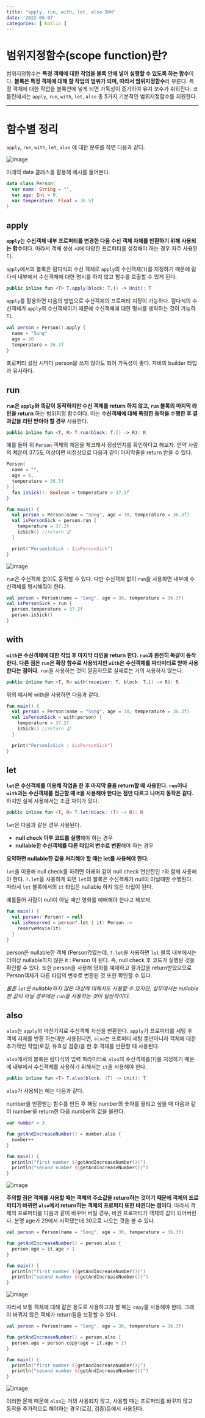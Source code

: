 ```yaml
---
title: "apply, run, with, let, also 정리"
date: '2022-05-07'
categories: [ Kotlin ]
---
```


# 범위지정함수(scope function)란?

범위지정함수는 **특정 객체에 대한 작업을 블록 안에 넣어 실행할 수 있도록 하는 함수**이다.
**블록은 특정 객체에 대해 할 작업의 범위가 되며, 따라서 범위지정함수**라 부른다.
특정 객체에 대한 작업을 블록안에 넣게 되면 가독성이 증가하여 유지 보수가 쉬워진다.
코틀린에서는 `apply`, `run`, `with`, `let`, `also` 총 5가지 기본적인 범위지정함수를 지원한다.

---

# 함수별 정리

`apply`, `run`, `with`, `let`, `also` 에 대한 분류를 하면 다음과 같다.

![image](https://user-images.githubusercontent.com/55419159/167235461-ba8c84d1-9886-4f94-9a23-43109b0178ea.png)

아래의 data 클래스를 활용해 예시를 들어본다.

```kotlin
data class Person(
  var name: String = "",
  var age: Int = 0,
  var temperature: Float = 36.5f
)
```

## apply

**`apply`는 수신객체 내부 프로퍼티를 변경한 다음 수신 객체 자체를 반환하기 위해 사용되는 함수**이다.
따라서 객체 생성 시에 다양한 프로퍼티를 설정해야 하는 경우 자주 사용된다.

`apply`에서의 블록은 람다식의 수신 객체로 `apply`의 수신객체(`T`)를 지정하기 때문에 람다식 내부에서 수신객체에 대한 명시를 하지 않고 함수를 호출할 수 있게 된다.

```kotlin
public inline fun <T> T.apply(block: T.() -> Unit): T 
```

`apply`를 활용하면 다음의 방법으로 수신객체의 프로퍼티 지정이 가능하다.
람다식의 수신객체가 `apply`의 수신객체이기 때문에 수신객체에 대한 명시를 생략하는 것이 가능하다.

```kotlin
val person = Person().apply {
  name = "Song"
  age = 30
  temperature = 36.3f
}
```

프로퍼티 설정 시마다 person을 쓰지 않아도 되어 가독성이 좋다.
자바의 builder 타입과 유사하다.

## run

**`run`은 `apply`와 똑같이 동작하지만 수신 객체를 return 하지 않고, `run` 블록의 마지막 라인을 return** 하는 범위지정 함수이다.
이는 **수신객체에 대해 특정한 동작을 수행한 후 결과값을 리턴 받아야 할 경우** 사용한다.

```kotlin
public inline fun <T, R> T.run(block: T.() -> R): R 
```

예를 들어 위 `Person` 객체의 체온을 체크해서 정상인지를 확인하다고 해보자.
만약 사람의 체온이 37.5도 이상이면 비정상으로 다음과 같이 마지막줄을 return 받을 수 있다.

```kotlin
Person(
  name = "",
  age = 0,
  temperature = 36.5f
) {
  fun isSick(): Boolean = temperature > 37.5f
}
```

```kotlin
fun main() {
  val person = Person(name = "Song", age = 30, temperature = 36.3f)
  val isPersonSick = person.run {
    temperature = 37.2f
    isSick() //return 값
  }

  print("PersonIsSick : $isPersonSick")
}
```

![image](https://user-images.githubusercontent.com/55419159/167236105-84dd1876-2d86-44e2-89cc-0ac443a4816d.png)

`run`은 수신객체 없이도 동작할 수 있다.
다만 수신객체 없이 `run`을 사용하면 내부에 수신객체를 명시해줘야 한다.

```kotlin
val person = Person(name = "Song", age = 30, temperature = 36.3f)
val isPersonSick = run {
  person.temperature = 37.2f
  person.isSick()
}
```

## with

**`with`은 수신객체에 대한 작업 후 마지막 라인을 return 한다.
`run`과 완전히 똑같이 동작한다.
다른 점은 `run`은 확장 함수로 사용되지만 `with`은 수신객체를 파라미터로 받아 사용한다는 점이다.**
`run`을 사용하는 것이 깔끔하므로 실제로는 거의 사용하지 않는다.

```kotlin
public inline fun <T, R> with(receiver: T, block: T.() -> R): R 
```

위의 예시에 with을 사용하면 다음과 같다.

```kotlin
fun main() {
  val person = Person(name = "Song", age = 30, temperature = 36.3f)
  val isPersonSick = with(person) {
    temperature = 37.2f
    isSick() //return 값
  }

  print("PersonIsSick : $isPersonSick")
}
```

## let

**`let`은 수신객체를 이용해 작업을 한 후 마지막 줄을 return할 때 사용한다.
`run`이나 `with`과는 수신객체를 접근할 때 it을 사용해야 한다는 점만 다르고 나머지 동작은 같다.**
하지만 실제 사용에서는 조금 차이가 있다.

```kotlin
public inline fun <T, R> T.let(block: (T) -> R): R 
```

`let`은 다음과 같은 경우 사용된다.

- **null check 이후 코드를 실행**해야 하는 경우
- **nullable한 수신객체를 다른 타입의 변수로 변환**해야 하는 경우

**요약하면 nullable한 값을 처리해야 할 때는 let를 사용해야 한다.**

`let`을 이용해 null check를 하려면 아래와 같이 null check 연산잔인 `?`와 함께 사용해야 한다.
`?.let`을 사용하게 되면 `let`의 블록은 수신객체가 null이 아닐때만 수행된다.
따라서 `let` 블록에서의 `it` 타입은 nullable 하지 않은 타입이 된다.

예를들어 사람이 null이 아닐 때만 영화를 예매해야 한다고 해보자.

```kotlin
fun main() {
  val person: Person? = null
  val isReserved = person?.let { it: Person ->
    reserveMovie(it)
  }
}
```

person은 nullable한 객체 (Person?)였는데, `?.let`을 사용하면 `let` 블록 내부에서는 더이상 nullable하지 않은 it : Person 이 된다.
즉, null check 후 코드가 실행된 것을 확인할 수 있다.
또한 person을 사용해 영화를 예매하고 결과값을 return받았으므로 Person객체가 다른 타입의 변수로 변환된 것 또한 확인할 수 있다.

_물론 `let`은 nullable하지 않은 대상에 대해서도 사용할 수 있지만, 실무에서는 nullable한 값이 아닐 경우에는 `run`을 사용하는 것이 일반적이다._

## also

`also`는 `apply`와 마찬가지로 수신객체 자신을 반환한다.
`apply`가 프로퍼티를 세팅 후 객체 자체를 반환 하는데만 사용된다면, `also`는 프로퍼티 세팅 뿐만아니라 객체에 대한 추가적인 작업(로깅, 유효성 검증)을 한 후 객체를 반환할 때 사용된다.

`also`에서의 블록은 람다식의 입력 파라미터로 `also`의 수신객체를(`T`)를 지정하기 때문에 내부에서 수신객체를 사용하기 위해서는 `it`을 사용해야 한다.

```kotlin
public inline fun <T> T.also(block: (T) -> Unit): T 
```

`also`가 사용되는 예는 다음과 같다.

number을 반환받는 함수를 만든 후 해당 number의 숫자를 올리고 싶을 때 다음과 같이 number을 return한 다음 number의 값을 올린다.

```kotlin
var number = 3

fun getAndIncreaseNumber() = number.also {
  number++
}

fun main() {
  println("first number ${getAndIncreaseNumber()}")
  println("second number ${getAndIncreaseNumber()}")
}
```

![image](https://user-images.githubusercontent.com/55419159/167237080-8fff8aa1-e7aa-4fc4-baf0-3933ef0aa810.png)

**주의할 점은 객체를 사용할 때는 객체의 주소값을 return하는 것이기 때문에 객체의 프로퍼티가 바뀌면 `also`에서 return하는 객체의 프로퍼티 또한 바뀐다는 점이다**.
따라서 객체의 프로퍼티를 다음과 같이 바꾸어 버릴 경우, 바뀐 프로퍼티가 객체의 값이 되어버린다.
분명 age가 29에서 시작됐는데 30으로 나오는 것을 볼 수 있다.

```kotlin
val person = Person(name = "Song", age = 30, temperature = 36.3f)

fun getAndIncreaseNumber() = person.also {
  person.age = it.age + 1
}

fun main() {
  println("first number ${getAndIncreaseNumber()}")
  println("second number ${getAndIncreaseNumber()}")
}
```

![image](https://user-images.githubusercontent.com/55419159/167237215-9d922e45-ca96-4d75-9785-0742407b8a43.png)

따라서 보통 객체에 대해 같은 용도로 사용하고자 할 때는 `copy`를 사용해야 한다. 그래야 바뀌지 않은 객체가 return됨을 보장할 수 있다.

```kotlin
val person = Person(name = "Song", age = 30, temperature = 36.3f)

fun getAndIncreaseNumber() = person.also {
  person.age = person.copy(age = it.age + 1)
}

fun main() {
  println("first number ${getAndIncreaseNumber()}")
  println("second number ${getAndIncreaseNumber()}")
}
```

![image](https://user-images.githubusercontent.com/55419159/167237241-9f3343ac-d2af-4252-b37e-8bff1f6a0f3f.png)

이러한 문제 때문에 `also`는 거의 사용되지 않고, 사용할 때는 프로퍼티를 바꾸지 않고 동작을 추가적으로 해야하는 경우(로깅, 검증)등에서 사용된다.

